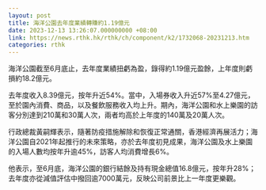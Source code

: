 ```yaml
---
layout: post
title: 海洋公園去年度業績轉賺約1.19億元
date: 2023-12-13 13:26:07.000000000 +08:00
link: https://news.rthk.hk/rthk/ch/component/k2/1732068-20231213.htm
categories: rthk
---
```


海洋公園截至6月底止，去年度業績扭虧為盈，錄得約1.19億元盈餘，上年度則虧損約18.2億元。

去年度收入8.39億元，按年升近54%。當中，入場券收入升近57%至4.27億元，至於園內消費、商品，以及餐飲服務收入均上升。期內，海洋公園和水上樂園的訪客分別達到210萬和30萬人次，兩者均高於上年度的140萬及20萬人次。

行政總裁黃嗣輝表示，隨著防疫措施解除和恢復正常通關，香港經濟再展活力；海洋公園自2021年起推行的未來策略，亦於去年度初見成果，海洋公園及水上樂園的入場人數均按年升逾45%，訪客人均消費增長6%。

他表示，至6月底，海洋公園的銀行結餘及持有現金總值16.8億元，按年升28%；去年度亦從減值評估中撥回逾7000萬元，反映公司前景比上一年度更樂觀。
